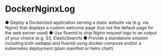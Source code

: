 # DockerNginxLog

● Deploy a Dockerized application serving a static website via (e.g. via Nginx) that displays
a custom welcome page (but not the default page for the web server used)
● Use fluentd to ship Nginx request logs to an output of your choice (e.g. S3,
ElasticSearch)
● Provide a standalone solution including both webapp and fluentd using docker-compose
and/or a kubernetes deployment (plain manifest or helm chart)
